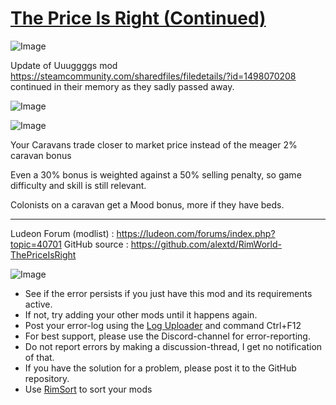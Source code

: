 # [The Price Is Right (Continued)]()

![Image](https://i.imgur.com/buuPQel.png)

Update of Uuuggggs mod https://steamcommunity.com/sharedfiles/filedetails/?id=1498070208
continued in their memory as they sadly passed away. 

![Image](https://i.imgur.com/pufA0kM.png)
	
![Image](https://i.imgur.com/Z4GOv8H.png)

Your Caravans trade closer to market price instead of the meager 2% caravan bonus
	
Even a 30% bonus is weighted against a 50% selling penalty, so game difficulty and skill is still relevant.
	
Colonists on a caravan get a Mood bonus, more if they have beds.

---

Ludeon Forum (modlist) : https://ludeon.com/forums/index.php?topic=40701
GitHub source : https://github.com/alextd/RimWorld-ThePriceIsRight

![Image](https://i.imgur.com/PwoNOj4.png)



-  See if the error persists if you just have this mod and its requirements active.
-  If not, try adding your other mods until it happens again.
-  Post your error-log using the [Log Uploader](https://steamcommunity.com/sharedfiles/filedetails/?id=2873415404) and command Ctrl+F12
-  For best support, please use the Discord-channel for error-reporting.
-  Do not report errors by making a discussion-thread, I get no notification of that.
-  If you have the solution for a problem, please post it to the GitHub repository.
-  Use [RimSort](https://github.com/RimSort/RimSort/releases/latest) to sort your mods


